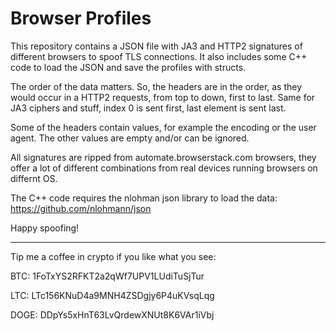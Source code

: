 # Browser Profiles
This repository contains a JSON file with JA3 and HTTP2 signatures of different browsers to spoof TLS connections.
It also includes some C++ code to load the JSON and save the profiles with structs.

The order of the data matters. So, the headers are in the order, as they would occur in a HTTP2 requests, from top to down, first to last. Same for JA3 ciphers and stuff, index 0 is sent first, last element is sent last.

Some of the headers contain values, for example the encoding or the user agent. The other values are empty and/or can be ignored.

All signatures are ripped from automate.browserstack.com browsers, they offer a lot of different combinations from real devices running browsers on differnt OS.

The C++ code requires the nlohman json library to load the data:
https://github.com/nlohmann/json 

Happy spoofing!


-----------------------------------------------

Tip me a coffee in crypto if you like what you see:

BTC: 1FoTxYS2RFKT2a2qWf7UPV1LUdiTuSjTur

LTC: LTc156KNuD4a9MNH4ZSDgjy6P4uKVsqLqg

DOGE: DDpYs5xHnT63LvQrdewXNUt8K6VAr1iVbj
